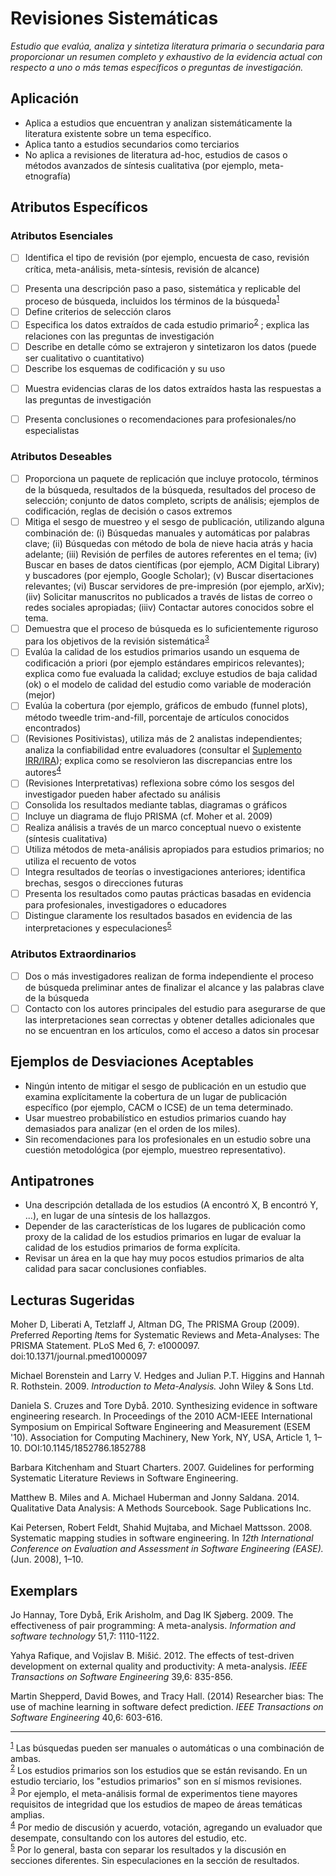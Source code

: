 # Revisiones Sistemáticas
<standard name="Systematic Reviews">
<em>Estudio que evalúa, analiza y sintetiza literatura primaria o secundaria para proporcionar un resumen completo y exhaustivo de la evidencia actual con respecto a uno o más temas específicos o preguntas de investigación.</em>

## Aplicación

-   Aplica a estudios que encuentran y analizan sistemáticamente la literatura existente
    sobre un tema específico.
-   Aplica tanto a estudios secundarios como terciarios
-   No aplica a revisiones de literatura ad-hoc, estudios de casos
    o métodos avanzados de síntesis cualitativa (por ejemplo, meta-etnografía)

## Atributos Específicos

### Atributos Esenciales 
<checklist name="Essential">

<intro>

- [ ]	Identifica el tipo de revisión (por ejemplo, encuesta de caso, revisión crítica, meta-análisis, meta-síntesis, revisión de alcance)  

<method>

- [ ]	Presenta una descripción paso a paso, sistemática y replicable del proceso de búsqueda, incluidos los términos de la búsqueda<sup>[1](#myfootnote1)</sup>
- [ ]	Define criterios de selección claros
- [ ]	Especifica los datos extraídos de cada estudio primario<sup>[2](#myfootnote2)</sup>  ; explica las relaciones con las preguntas de investigación
- [ ]	Describe en detalle cómo se extrajeron y sintetizaron los datos (puede ser cualitativo o cuantitativo)
- [ ]	Describe los esquemas de codificación y su uso

<results>

- [ ]	Muestra evidencias claras de los datos extraídos hasta las respuestas a las preguntas de investigación

<discussion>

- [ ]	Presenta conclusiones o recomendaciones para profesionales/no especialistas

<other>		

</checklist>

### Atributos Deseables
<checklist name="Desirable">

- [ ]	Proporciona un paquete de replicación que incluye protocolo, términos de la búsqueda, resultados de la búsqueda, resultados del proceso de selección; conjunto de datos completo, scripts de análisis; ejemplos de codificación, reglas de decisión o casos extremos
- [ ]	Mitiga el sesgo de muestreo y el sesgo de publicación, utilizando alguna combinación de:
(i) Búsquedas manuales y automáticas por palabras clave;
(ii) Búsquedas con método de bola de nieve hacia atrás y hacia adelante;
(iii) Revisión de perfiles de autores referentes en el tema;
(iv) Buscar en bases de datos científicas (por ejemplo, ACM Digital Library) y buscadores (por ejemplo, Google Scholar);
(v) Buscar disertaciones relevantes;
(vi) Buscar servidores de pre-impresión (por ejemplo, arXiv);
(iiv) Solicitar manuscritos no publicados a través de listas de correo o redes sociales apropiadas;
(iiiv) Contactar autores conocidos sobre el tema.
- [ ]	Demuestra que el proceso de búsqueda es lo suficientemente riguroso para los objetivos de la revisión sistemática<sup>[3](#myfootnote3)</sup>  
- [ ]	Evalúa la calidad de los estudios primarios usando un esquema de codificación a priori (por ejemplo estándares empiricos relevantes); explica como fue evaluada la calidad; excluye estudios de baja calidad (ok) o el modelo de calidad del estudio como variable de moderación (mejor) 
- [ ]	Evalúa la cobertura (por ejemplo, gráficos de embudo (funnel plots), método tweedle trim-and-fill, porcentaje de artículos conocidos encontrados)
- [ ]	(Revisiones Positivistas), utiliza más de 2 analistas independientes; analiza la confiabilidad entre evaluadores (consultar el [Suplemento IRR/IRA](https://github.com/acmsigsoft/EmpiricalStandards/blob/master/Supplements/InterRaterReliabilityAndAgreement.md)); explica como se resolvieron las discrepancias entre los autores<sup>[4](#myfootnote4)</sup>
- [ ]	(Revisiones Interpretativas) reflexiona sobre cómo los sesgos del investigador pueden haber afectado su análisis
- [ ]	Consolida los resultados mediante tablas, diagramas o gráficos
- [ ]   Incluye un diagrama de flujo PRISMA (cf. Moher et al. 2009)
- [ ]	Realiza análisis a través de un marco conceptual nuevo o existente (síntesis cualitativa)
- [ ]	Utiliza métodos de meta-análisis apropiados para estudios primarios; no utiliza el recuento de votos
- [ ]	Integra resultados de teorías o investigaciones anteriores; identifica brechas, sesgos o direcciones futuras
- [ ]	Presenta los resultados como pautas prácticas basadas en evidencia para profesionales, investigadores o educadores
- [ ]	Distingue claramente los resultados basados en evidencia de las interpretaciones y especulaciones<sup>[5](#myfootnote5)</sup>
</checklist>
     
### Atributos Extraordinarios
<checklist name="Extraordinary">

- [ ]	Dos o más investigadores realizan de forma independiente el proceso de búsqueda preliminar antes de finalizar el alcance y las palabras clave de la búsqueda
- [ ]	Contacto con los autores principales del estudio para asegurarse de que las interpretaciones sean correctas y obtener detalles adicionales que no se encuentran en los artículos, como el acceso a datos sin procesar
</checklist>

## Ejemplos de Desviaciones Aceptables

-   Ningún intento de mitigar el sesgo de publicación en un estudio que examina explícitamente
    la cobertura de un lugar de publicación específico (por ejemplo, CACM o ICSE) de un tema
    determinado.
-   Usar muestreo probabilístico en estudios primarios cuando hay demasiados
    para analizar (en el orden de los miles).
-   Sin recomendaciones para los profesionales en un estudio sobre una cuestión metodológica
    (por ejemplo, muestreo representativo).

## Antipatrones

-   Una descripción detallada de los estudios (A encontró X, B encontró Y, ...),
    en lugar de una síntesis de los hallazgos.
-   Depender de las características de los lugares de publicación como proxy de
    la calidad de los estudios primarios en lugar de evaluar la calidad de los estudios
    primarios de forma explícita.
-   Revisar un área en la que hay muy pocos estudios primarios de alta calidad
    para sacar conclusiones confiables.

## Lecturas Sugeridas

Moher D, Liberati A, Tetzlaff J, Altman DG, The PRISMA Group (2009).
*P*referred *R*eporting *I*tems for *S*ystematic Reviews and
*M*eta-*A*nalyses: The PRISMA Statement. PLoS Med 6, 7: e1000097.
doi:10.1371/journal.pmed1000097

Michael Borenstein and Larry V. Hedges and Julian P.T. Higgins and
Hannah R. Rothstein. 2009. *Introduction to Meta-Analysis.* John Wiley &
Sons Ltd.

Daniela S. Cruzes and Tore Dybå. 2010. Synthesizing evidence in software
engineering research. In Proceedings of the 2010 ACM-IEEE International
Symposium on Empirical Software Engineering and Measurement (ESEM '10).
Association for Computing Machinery, New York, NY, USA, Article 1,
1–10. DOI:10.1145/1852786.1852788

Barbara Kitchenham and Stuart Charters. 2007. Guidelines for performing
Systematic Literature Reviews in Software Engineering.

Matthew B. Miles and A. Michael Huberman and Jonny Saldana. 2014.
Qualitative Data Analysis: A Methods Sourcebook. Sage Publications Inc.

Kai Petersen, Robert Feldt, Shahid Mujtaba, and Michael Mattsson. 2008.
Systematic mapping studies in software engineering. In *12th
International Conference on Evaluation and Assessment in Software
Engineering (EASE).* (Jun. 2008), 1–10.
	
## Exemplars

Jo Hannay, Tore Dybå, Erik Arisholm, and Dag IK Sjøberg. 2009. The effectiveness of pair programming: A meta-analysis. _Information and software technology_ 51,7: 1110-1122.
	
Yahya Rafique, and Vojislav B. Mišić. 2012. The effects of test-driven development on external quality and productivity: A meta-analysis. _IEEE Transactions on Software Engineering_ 39,6: 835-856.
	
Martin Shepperd, David Bowes, and Tracy Hall. (2014) Researcher bias: The use of machine learning in software defect prediction. _IEEE Transactions on Software Engineering_ 40,6: 603-616.

---
<footnote><sup>[1](#myfootnote1)</sup> Las búsquedas pueden ser manuales o automáticas o una combinación de ambas.</footnote><br>
<footnote><sup>[2](#myfootnote2)</sup> Los estudios primarios son los estudios que se están revisando. En un estudio terciario, los "estudios primarios" son en sí mismos revisiones.</footnote><br>
<footnote><sup>[3](#myfootnote3)</sup> Por ejemplo, el meta-análisis formal de experimentos tiene mayores requisitos de integridad que los estudios de mapeo de áreas temáticas amplias.</footnote><br>
<footnote><sup>[4](#myfootnote4)</sup> Por medio de discusión y acuerdo, votación, agregando un evaluador que desempate, consultando con los autores del estudio, etc.</footnote><br>
<footnote><sup>[5](#myfootnote5)</sup> Por lo general, basta con separar los resultados y la discusión en secciones diferentes. Sin especulaciones en la sección de resultados.</footnote><br>
</standard>
